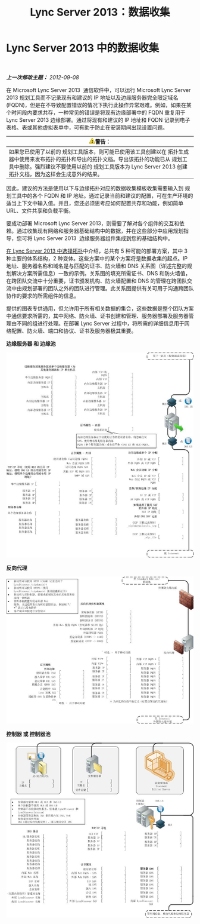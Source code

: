 ﻿---
title: Lync Server 2013：数据收集
TOCTitle: 数据收集
ms:assetid: e40b03e5-455d-4bbc-831a-c61b1380db53
ms:mtpsurl: https://technet.microsoft.com/zh-cn/library/Gg399008(v=OCS.15)
ms:contentKeyID: 49314545
ms.date: 05/19/2016
mtps_version: v=OCS.15
ms.translationtype: HT
---

# Lync Server 2013 中的数据收集

 

_**上一次修改主题：** 2012-09-08_

在 Microsoft Lync Server 2013  通信软件中，可以运行 Microsoft Lync Server 2013 规划工具而不记录现有和建议的 IP 地址以及边缘服务器完全限定域名 (FQDN)，但是在不导致配置错误的情况下执行此操作异常艰难。例如，如果在某个时间段内要求共存，一种常见的错误是将现有边缘部署中的 FQDN 重复用于 Lync Server 2013 边缘部署。通过将现有和建议的 IP 地址和 FQDN 记录到电子表格、表或其他虚拟表单中，可有助于防止在安装期间出现设置问题。

<table>
<thead>
<tr class="header">
<th><img src="images/JJ656815.warning(OCS.15).gif" title="warning" alt="warning" />警告：</th>
</tr>
</thead>
<tbody>
<tr class="odd">
<td>如果您已使用了以前的 规划工具版本，则可能已使用该工具创建以在 拓扑生成器中使用来发布拓扑的拓扑和导出的拓扑文档。导出该拓扑的功能已从 规划工具中删除。强烈建议不要使用以前的 规划工具版本为 Lync Server 2013 创建拓扑文档，因为这样会生成意外的结果。</td>
</tr>
</tbody>
</table>


因此，建议的方法是使用以下与边缘拓扑对应的数据收集模板收集需要输入到 规划工具中的各个 FQDN 和 IP 地址。通过记录当前和建议的配置，可在生产环境的适当上下文中输入值。并且，您还必须思考应如何配置共存和功能，例如简单 URL、文件共享和负载平衡。

要成功部署 Microsoft Lync Server 2013，则需要了解对各个组件的交互和依赖。通过收集现有网络和服务器基础结构中的数据，并在这些部分中应用规划指导，您可将 Lync Server 2013  边缘服务器组件集成到您的基础结构中。

[在 Lync Server 2013 中选择拓扑](lync-server-2013-choosing-a-topology.md)中介绍，总共有 5 种可能的部署方案，其中 3 种主要的体系结构，2 种变体。这些方案中的某个方案将是数据收集的起点。IP 地址、服务器名称和域名是与匹配的证书、防火墙和 DNS 关系图（详述完整的规划解决方案所需信息）一致的示例。关系图的填充所需证书、DNS 和防火墙值，在跨团队交流中十分重要，证书颁发机构、防火墙配置和 DNS 的管理在跨团队交流中由规划部署的团队之外的团队进行管理。此关系图提供有关可用于沟通跨团队协作的要求的所需组件的信息。

提供的图表专供通用，但允许用于所有相关数据的集合，这些数据是整个团队方案中通信要求所需的，其中网络、防火墙、证书创建和管理、服务器部署及服务器管理由不同的组进行处理。在部署 Lync Server 过程中，将所需的详细信息用于网络配置、防火墙、端口和协议、证书及服务器极其重要。

**边缘服务器 和 边缘池**

![边缘服务器和边缘池](images/Gg399008.7624717a-ce99-4ae8-a929-2c4d74a2e47d(OCS.15).jpg "边缘服务器和边缘池")

**反向代理**

![反向代理](images/Gg399008.cf63fc50-2d11-4334-afc8-2d664ba1b6bb(OCS.15).jpg "反向代理")

**控制器 或 控制器池**

![控制器和控制器池](images/Gg399008.56ba29ff-1309-4d5d-bf5c-35372169e947(OCS.15).jpg "控制器和控制器池")

